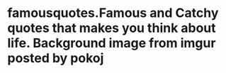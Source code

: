# famousquotes.Famous and Catchy quotes that makes you think about life. Background image from imgur posted by pokoj
